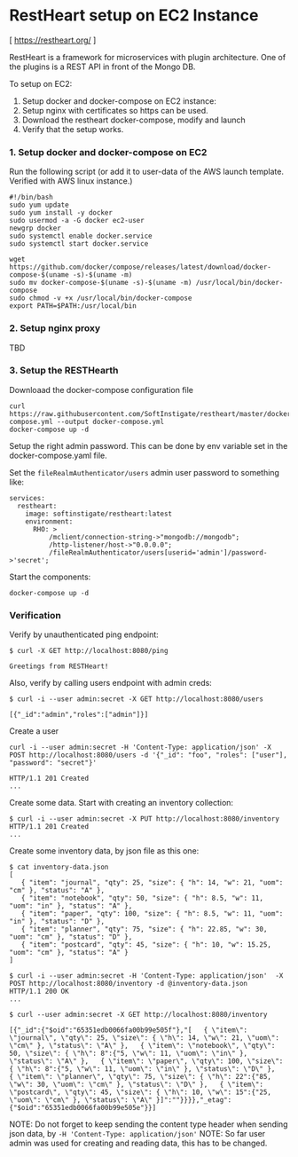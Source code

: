 # RestHeart setup on EC2 Instance
[ https://restheart.org/ ]

RestHeart is a framework for microservices with plugin architecture. One of the plugins is a REST API in front of the Mongo DB.

To setup on EC2:
1. Setup docker and docker-compose on EC2 instance:
2. Setup nginx with certificates so https can be used.
3. Download the restheart docker-compose, modify and launch
4. Verify that the setup works.


### 1. Setup docker and docker-compose on EC2
Run the following script (or add it to user-data of the AWS launch template. Verified with AWS linux instance.)

```
#!/bin/bash
sudo yum update
sudo yum install -y docker
sudo usermod -a -G docker ec2-user
newgrp docker
sudo systemctl enable docker.service
sudo systemctl start docker.service

wget https://github.com/docker/compose/releases/latest/download/docker-compose-$(uname -s)-$(uname -m) 
sudo mv docker-compose-$(uname -s)-$(uname -m) /usr/local/bin/docker-compose
sudo chmod -v +x /usr/local/bin/docker-compose
export PATH=$PATH:/usr/local/bin
```

### 2. Setup nginx proxy
TBD

### 3. Setup the RESTHearth

Downloaad the docker-compose configuration file

```
curl https://raw.githubusercontent.com/SoftInstigate/restheart/master/docker-compose.yml --output docker-compose.yml
docker-compose up -d
```

Setup the right admin password. This can be done by env variable set in the docker-compose.yaml file.

Set the `fileRealmAuthenticator/users` admin user password to something like:

```
services:
  restheart:
    image: softinstigate/restheart:latest
    environment:
      RHO: >
          /mclient/connection-string->"mongodb://mongodb";
          /http-listener/host->"0.0.0.0";
          /fileRealmAuthenticator/users[userid='admin']/password->'secret';

```

Start the components:
```
docker-compose up -d
```

### Verification
Verify by unauthenticated ping endpoint:
```
$ curl -X GET http://localhost:8080/ping

Greetings from RESTHeart!
```

Also, verify by calling users endpoint with admin creds:
```
$ curl -i --user admin:secret -X GET http://localhost:8080/users

[{"_id":"admin","roles":["admin"]}]
```

Create a user
```
curl -i --user admin:secret -H 'Content-Type: application/json' -X POST http://localhost:8080/users -d '{"_id": "foo", "roles": ["user"], "password": "secret"}'

HTTP/1.1 201 Created
...
```

Create some data. Start with creating an inventory collection:
```
$ curl -i --user admin:secret -X PUT http://localhost:8080/inventory
HTTP/1.1 201 Created
...
```

Create some inventory data, by json file as this one:
```
$ cat inventory-data.json 
[
   { "item": "journal", "qty": 25, "size": { "h": 14, "w": 21, "uom": "cm" }, "status": "A" },
   { "item": "notebook", "qty": 50, "size": { "h": 8.5, "w": 11, "uom": "in" }, "status": "A" },
   { "item": "paper", "qty": 100, "size": { "h": 8.5, "w": 11, "uom": "in" }, "status": "D" },
   { "item": "planner", "qty": 75, "size": { "h": 22.85, "w": 30, "uom": "cm" }, "status": "D" },
   { "item": "postcard", "qty": 45, "size": { "h": 10, "w": 15.25, "uom": "cm" }, "status": "A" }
]

$ curl -i --user admin:secret -H 'Content-Type: application/json'  -X POST http://localhost:8080/inventory -d @inventory-data.json
HTTP/1.1 200 OK
...
```


```
$ curl --user admin:secret -X GET http://localhost:8080/inventory 

[{"_id":{"$oid":"65351edb0066fa00b99e505f"},"[   { \"item\": \"journal\", \"qty\": 25, \"size\": { \"h\": 14, \"w\": 21, \"uom\": \"cm\" }, \"status\": \"A\" },   { \"item\": \"notebook\", \"qty\": 50, \"size\": { \"h\": 8":{"5, \"w\": 11, \"uom\": \"in\" }, \"status\": \"A\" },   { \"item\": \"paper\", \"qty\": 100, \"size\": { \"h\": 8":{"5, \"w\": 11, \"uom\": \"in\" }, \"status\": \"D\" },   { \"item\": \"planner\", \"qty\": 75, \"size\": { \"h\": 22":{"85, \"w\": 30, \"uom\": \"cm\" }, \"status\": \"D\" },   { \"item\": \"postcard\", \"qty\": 45, \"size\": { \"h\": 10, \"w\": 15":{"25, \"uom\": \"cm\" }, \"status\": \"A\" }]":""}}}},"_etag":{"$oid":"65351edb0066fa00b99e505e"}}]

```

NOTE: Do not forget to keep sending the content type header when sending json data, by `-H 'Content-Type: application/json'`
NOTE: So far user admin was used for creating and reading data, this has to be changed.





